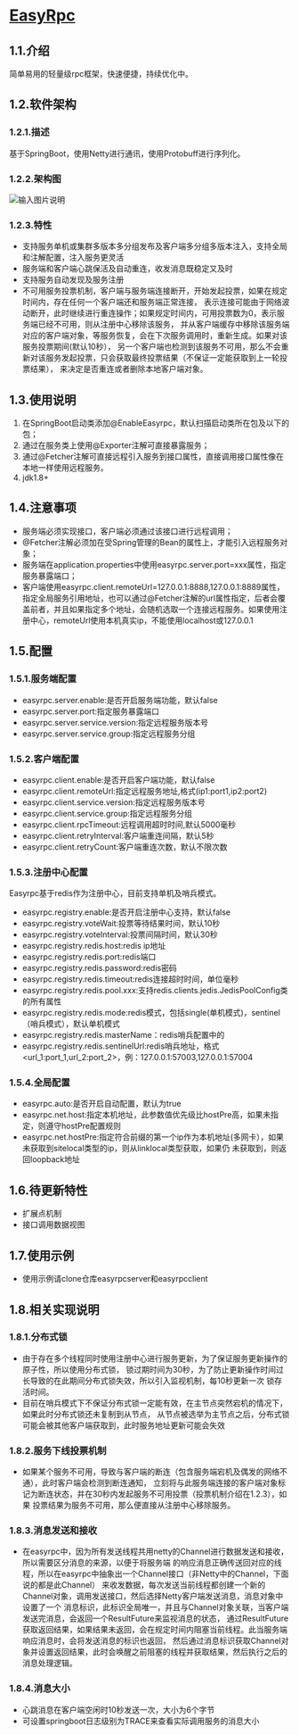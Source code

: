 # [EasyRpc](https://mdui.org)

## 1.1.介绍 

简单易用的轻量级rpc框架，快速便捷，持续优化中。

## 1.2.软件架构  

### 1.2.1.描述  
基于SpringBoot，使用Netty进行通讯，使用Protobuff进行序列化。
### 1.2.2.架构图
![输入图片说明](https://images.gitee.com/uploads/images/2020/1109/220354_6fd236a1_1738997.png "20201109.png")
### 1.2.3.特性  
- 支持服务单机或集群多版本多分组发布及客户端多分组多版本注入，支持全局和注解配置，注入服务更灵活    
- 服务端和客户端心跳保活及自动重连，收发消息既稳定又及时   
- 支持服务自动发现及服务注册  
- 不可用服务投票机制，客户端与服务端连接断开，开始发起投票，如果在规定时间内，存在任何一个客户端还和服务端正常连接， 
表示连接可能由于网络波动断开，此时继续进行重连操作；如果规定时间内，可用投票数为0，表示服务端已经不可用，则从注册中心移除该服务，
并从客户端缓存中移除该服务端对应的客户端对象，等服务恢复，会在下次服务调用时，重新生成。如果对该服务投票期间(默认10秒）， 
另一个客户端也检测到该服务不可用，那么不会重新对该服务发起投票，只会获取最终投票结果（不保证一定能获取到上一轮投票结果），
来决定是否重连或者删除本地客户端对象。

## 1.3.使用说明  

1. 在SpringBoot启动类添加@EnableEasyrpc，默认扫描启动类所在包及以下的包；  
2. 通过在服务类上使用@Exporter注解可直接暴露服务；  
3. 通过@Fetcher注解可直接远程引入服务到接口属性，直接调用接口属性像在本地一样使用远程服务。  
4. jdk1.8+
## 1.4.注意事项

- 服务端必须实现接口，客户端必须通过该接口进行远程调用；  
- @Fetcher注解必须加在受Spring管理的Bean的属性上，才能引入远程服务对象；  
- 服务端在application.properties中使用easyrpc.server.port=xxx属性，指定服务暴露端口；  
- 客户端使用easyrpc.client.remoteUrl=127.0.0.1:8888,127.0.0.1:8889属性，指定全局服务引用地址，也可以通过@Fetcher注解的url属性指定，后者会覆盖前者，并且如果指定多个地址，会随机选取一个连接远程服务。如果使用注册中心，remoteUrl使用本机真实ip，不能使用localhost或127.0.0.1  

## 1.5.配置  

### 1.5.1.服务端配置  
- easyrpc.server.enable:是否开启服务端功能，默认false 
- easyrpc.server.port:指定服务暴露端口  
- easyrpc.server.service.version:指定远程服务版本号  
- easyrpc.server.service.group:指定远程服务分组  

### 1.5.2.客户端配置 
- easyrpc.client.enable:是否开启客户端功能，默认false
- easyrpc.client.remoteUrl:指定远程服务地址,格式(ip1:port1,ip2:port2)  
- easyrpc.client.service.version:指定远程服务版本号  
- easyrpc.client.service.group:指定远程服务分组  
- easyrpc.client.rpcTimeout:远程调用超时时间,默认5000毫秒  
- easyrpc.client.retryInterval:客户端重连间隔，默认5秒   
- easyrpc.client.retryCount:客户端重连次数，默认不限次数  

### 1.5.3.注册中心配置
Easyrpc基于redis作为注册中心，目前支持单机及哨兵模式。 
- easyrpc.registry.enable:是否开启注册中心支持，默认false  
- easyrpc.registry.voteWait:投票等待结果时间，默认10秒   
- easyrpc.registry.voteInterval:投票间隔时间，默认30秒  
- easyrpc.registry.redis.host:redis ip地址
- easyrpc.registry.redis.port:redis端口  
- easyrpc.registry.redis.password:redis密码   
- easyrpc.registry.redis.timeout:redis连接超时时间，单位毫秒    
- easyrpc.registry.redis.pool.xxx:支持redis.clients.jedis.JedisPoolConfig类的所有属性 
- easyrpc.registry.redis.mode:redis模式，包括single(单机模式)，sentinel（哨兵模式），默认单机模式
- easyrpc.registry.redis.masterName：redis哨兵配置中的<master-name>
- easyrpc.registry.redis.sentinelUrl:redis哨兵地址，格式<url_1:port_1,url_2:port_2>，例：127.0.0.1:57003,127.0.0.1:57004

### 1.5.4.全局配置
- easyrpc.auto:是否开启自动配置，默认为true  
- easyrpc.net.host:指定本机地址，此参数值优先级比hostPre高，如果未指定，则遵守hostPre配置规则    
- easyrpc.net.hostPre:指定符合前缀的第一个ip作为本机地址(多网卡），如果未获取到sitelocal类型的ip，则从linklocal类型获取，如果仍
未获取到，则返回loopback地址  
## 1.6.待更新特性  
- 扩展点机制  
- 接口调用数据视图  
  
## 1.7.使用示例
- 使用示例请clone仓库easyrpcserver和easyrpcclient

## 1.8.相关实现说明
### 1.8.1.分布式锁
- 由于存在多个线程同时使用注册中心进行服务更新，为了保证服务更新操作的原子性，所以使用分布式锁，
锁过期时间为30秒，为了防止更新操作时间过长导致的在此期间分布式锁失效，所以引入监视机制，每10秒更新一次
锁存活时间。
- 目前在哨兵模式下不保证分布式锁一定能有效，在主节点突然宕机的情况下，如果此时分布式锁还未复制到从节点，
从节点被选举为主节点之后，分布式锁可能会被其他客户端获取到，此时服务地址更新可能会失效  
### 1.8.2.服务下线投票机制
- 如果某个服务不可用，导致与客户端的断连（包含服务端宕机及偶发的网络不通），此时客户端会检测到断连通知，
立刻将与此服务端连接的客户端对象标记为断连状态，并在30秒内发起服务不可用投票（投票机制介绍在1.2.3），如果
投票结果为服务不可用，那么便直接从注册中心移除服务。
### 1.8.3.消息发送和接收
- 在easyrpc中，因为所有发送线程共用netty的Channel进行数据发送和接收，所以需要区分消息的来源，以便于将服务端
的响应消息正确传送回对应的线程，所以在easyrpc中抽象出一个Channel接口（非Netty中的Channel，下面说的都是此Channel）
来收发数据，每次发送当前线程都创建一个新的Channel对象，调用发送接口，然后选择Netty客户端发送消息，消息对象中设置了一个
消息标识，此标识全局唯一，并且与Channel对象关联，当客户端发送完消息，会返回一个ResultFuture来监视消息的状态，
通过ResultFuture获取返回结果，如果结果未返回，会在规定时间内阻塞当前线程。此当服务端响应消息时，会将发送消息的标识也返回，
然后通过消息标识获取Channel对象并设置返回结果，此时会唤醒之前阻塞的线程并获取结果，然后执行之后的消息处理逻辑。
### 1.8.4.消息大小
- 心跳消息在客户端空闲时10秒发送一次，大小为6个字节
- 可设置springboot日志级别为TRACE来查看实际调用服务的消息大小